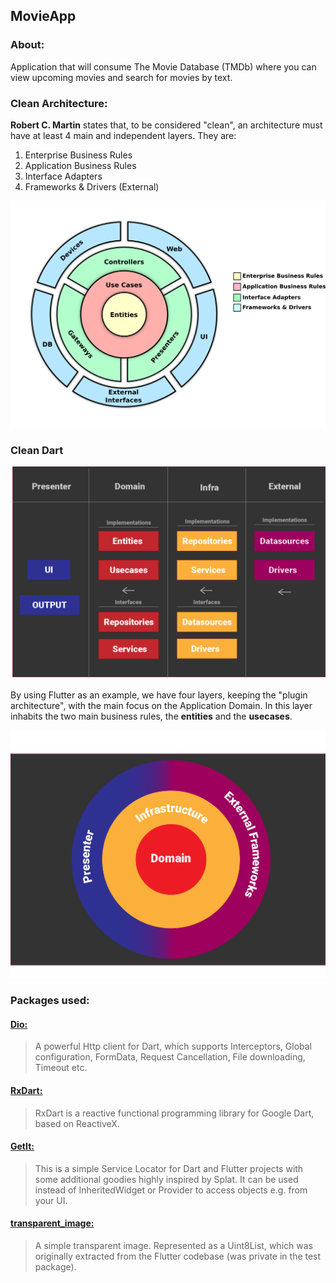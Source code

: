 ## MovieApp

### About:

Application that will consume The Movie Database (TMDb) where you can view upcoming movies and search for movies by text.

### Clean Architecture:

**Robert C. Martin** states that, to be considered "clean", an architecture must have at least 4 main and independent layers. They are:

1. Enterprise Business Rules
2. Application Business Rules
3. Interface Adapters
4. Frameworks & Drivers (External)

<img src="readme_imgs/img3.png" width="600">

### Clean Dart

<img src="readme_imgs/img1.png" width="600">


By using Flutter as an example, we have four layers, keeping the "plugin architecture", with the main focus on the Application Domain. In this layer inhabits the two main business rules, the **entities** and the **usecases**.

<img src="readme_imgs/img2.png" width="600">

### Packages used:

#### [Dio:](https://pub.dev/packages/dio)
> A powerful Http client for Dart, which supports Interceptors, Global configuration, FormData, Request Cancellation, File downloading, Timeout etc.

#### [RxDart:](https://pub.dev/packages/rxdart)
> RxDart is a reactive functional programming library for Google Dart, based on ReactiveX.

#### [GetIt:](https://pub.dev/packages/get_it)
> This is a simple Service Locator for Dart and Flutter projects with some additional goodies highly inspired by Splat. It can be used instead of InheritedWidget or Provider to access objects e.g. from your UI.

#### [transparent_image:](https://pub.dev/packages/transparent_image)
> A simple transparent image. Represented as a Uint8List, which was originally extracted from the Flutter codebase (was private in the test package).

